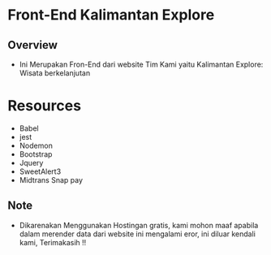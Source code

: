 # Front-End Kalimantan Explore

## Overview
* Ini Merupakan Fron-End dari website Tim Kami yaitu Kalimantan Explore: Wisata berkelanjutan

# Resources 
* Babel
* jest
* Nodemon
* Bootstrap
* Jquery
* SweetAlert3
* Midtrans Snap pay

## Note
* Dikarenakan Menggunakan Hostingan gratis, kami mohon maaf apabila dalam merender data dari website ini mengalami eror, ini diluar kendali kami, Terimakasih !!
